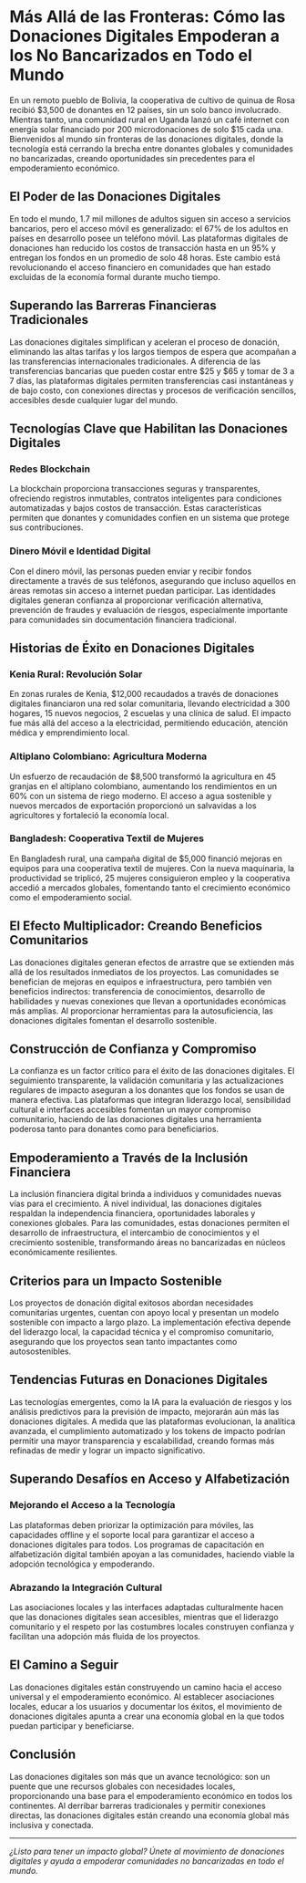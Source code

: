 # Más Allá de las Fronteras: Cómo las Donaciones Digitales Empoderan a los No Bancarizados en Todo el Mundo

En un remoto pueblo de Bolivia, la cooperativa de cultivo de quinua de Rosa recibió $3,500 de donantes en 12 países, sin un solo banco involucrado. Mientras tanto, una comunidad rural en Uganda lanzó un café internet con energía solar financiado por 200 microdonaciones de solo $15 cada una. Bienvenidos al mundo sin fronteras de las donaciones digitales, donde la tecnología está cerrando la brecha entre donantes globales y comunidades no bancarizadas, creando oportunidades sin precedentes para el empoderamiento económico.

## El Poder de las Donaciones Digitales

En todo el mundo, 1.7 mil millones de adultos siguen sin acceso a servicios bancarios, pero el acceso móvil es generalizado: el 67% de los adultos en países en desarrollo posee un teléfono móvil. Las plataformas digitales de donaciones han reducido los costos de transacción hasta en un 95% y entregan los fondos en un promedio de solo 48 horas. Este cambio está revolucionando el acceso financiero en comunidades que han estado excluidas de la economía formal durante mucho tiempo.

## Superando las Barreras Financieras Tradicionales

Las donaciones digitales simplifican y aceleran el proceso de donación, eliminando las altas tarifas y los largos tiempos de espera que acompañan a las transferencias internacionales tradicionales. A diferencia de las transferencias bancarias que pueden costar entre $25 y $65 y tomar de 3 a 7 días, las plataformas digitales permiten transferencias casi instantáneas y de bajo costo, con conexiones directas y procesos de verificación sencillos, accesibles desde cualquier lugar del mundo.

## Tecnologías Clave que Habilitan las Donaciones Digitales

### Redes Blockchain
La blockchain proporciona transacciones seguras y transparentes, ofreciendo registros inmutables, contratos inteligentes para condiciones automatizadas y bajos costos de transacción. Estas características permiten que donantes y comunidades confíen en un sistema que protege sus contribuciones.

### Dinero Móvil e Identidad Digital
Con el dinero móvil, las personas pueden enviar y recibir fondos directamente a través de sus teléfonos, asegurando que incluso aquellos en áreas remotas sin acceso a internet puedan participar. Las identidades digitales generan confianza al proporcionar verificación alternativa, prevención de fraudes y evaluación de riesgos, especialmente importante para comunidades sin documentación financiera tradicional.

## Historias de Éxito en Donaciones Digitales

### Kenia Rural: Revolución Solar
En zonas rurales de Kenia, $12,000 recaudados a través de donaciones digitales financiaron una red solar comunitaria, llevando electricidad a 300 hogares, 15 nuevos negocios, 2 escuelas y una clínica de salud. El impacto fue más allá del acceso a la electricidad, permitiendo educación, atención médica y emprendimiento local.

### Altiplano Colombiano: Agricultura Moderna
Un esfuerzo de recaudación de $8,500 transformó la agricultura en 45 granjas en el altiplano colombiano, aumentando los rendimientos en un 60% con un sistema de riego moderno. El acceso a agua sostenible y nuevos mercados de exportación proporcionó un salvavidas a los agricultores y fortaleció la economía local.

### Bangladesh: Cooperativa Textil de Mujeres
En Bangladesh rural, una campaña digital de $5,000 financió mejoras en equipos para una cooperativa textil de mujeres. Con la nueva maquinaria, la productividad se triplicó, 25 mujeres consiguieron empleo y la cooperativa accedió a mercados globales, fomentando tanto el crecimiento económico como el empoderamiento social.

## El Efecto Multiplicador: Creando Beneficios Comunitarios

Las donaciones digitales generan efectos de arrastre que se extienden más allá de los resultados inmediatos de los proyectos. Las comunidades se benefician de mejoras en equipos e infraestructura, pero también ven beneficios indirectos: transferencia de conocimientos, desarrollo de habilidades y nuevas conexiones que llevan a oportunidades económicas más amplias. Al proporcionar herramientas para la autosuficiencia, las donaciones digitales fomentan el desarrollo sostenible.

## Construcción de Confianza y Compromiso

La confianza es un factor crítico para el éxito de las donaciones digitales. El seguimiento transparente, la validación comunitaria y las actualizaciones regulares de impacto aseguran a los donantes que los fondos se usan de manera efectiva. Las plataformas que integran liderazgo local, sensibilidad cultural e interfaces accesibles fomentan un mayor compromiso comunitario, haciendo de las donaciones digitales una herramienta poderosa tanto para donantes como para beneficiarios.

## Empoderamiento a Través de la Inclusión Financiera

La inclusión financiera digital brinda a individuos y comunidades nuevas vías para el crecimiento. A nivel individual, las donaciones digitales respaldan la independencia financiera, oportunidades laborales y conexiones globales. Para las comunidades, estas donaciones permiten el desarrollo de infraestructura, el intercambio de conocimientos y el crecimiento sostenible, transformando áreas no bancarizadas en núcleos económicamente resilientes.

## Criterios para un Impacto Sostenible

Los proyectos de donación digital exitosos abordan necesidades comunitarias urgentes, cuentan con apoyo local y presentan un modelo sostenible con impacto a largo plazo. La implementación efectiva depende del liderazgo local, la capacidad técnica y el compromiso comunitario, asegurando que los proyectos sean tanto impactantes como autosostenibles.

## Tendencias Futuras en Donaciones Digitales

Las tecnologías emergentes, como la IA para la evaluación de riesgos y los análisis predictivos para la previsión de impacto, mejorarán aún más las donaciones digitales. A medida que las plataformas evolucionan, la analítica avanzada, el cumplimiento automatizado y los tokens de impacto podrían permitir una mayor transparencia y escalabilidad, creando formas más refinadas de medir y lograr un impacto significativo.

## Superando Desafíos en Acceso y Alfabetización

### Mejorando el Acceso a la Tecnología
Las plataformas deben priorizar la optimización para móviles, las capacidades offline y el soporte local para garantizar el acceso a donaciones digitales para todos. Los programas de capacitación en alfabetización digital también apoyan a las comunidades, haciendo viable la adopción tecnológica y empoderando.

### Abrazando la Integración Cultural
Las asociaciones locales y las interfaces adaptadas culturalmente hacen que las donaciones digitales sean accesibles, mientras que el liderazgo comunitario y el respeto por las costumbres locales construyen confianza y facilitan una adopción más fluida de los proyectos.

## El Camino a Seguir

Las donaciones digitales están construyendo un camino hacia el acceso universal y el empoderamiento económico. Al establecer asociaciones locales, educar a los usuarios y documentar los éxitos, el movimiento de donaciones digitales apunta a crear una economía global en la que todos puedan participar y beneficiarse.

## Conclusión

Las donaciones digitales son más que un avance tecnológico: son un puente que une recursos globales con necesidades locales, proporcionando una base para el empoderamiento económico en todos los continentes. Al derribar barreras tradicionales y permitir conexiones directas, las donaciones digitales están creando una economía global más inclusiva y conectada.

---

*¿Listo para tener un impacto global? Únete al movimiento de donaciones digitales y ayuda a empoderar comunidades no bancarizadas en todo el mundo.*
